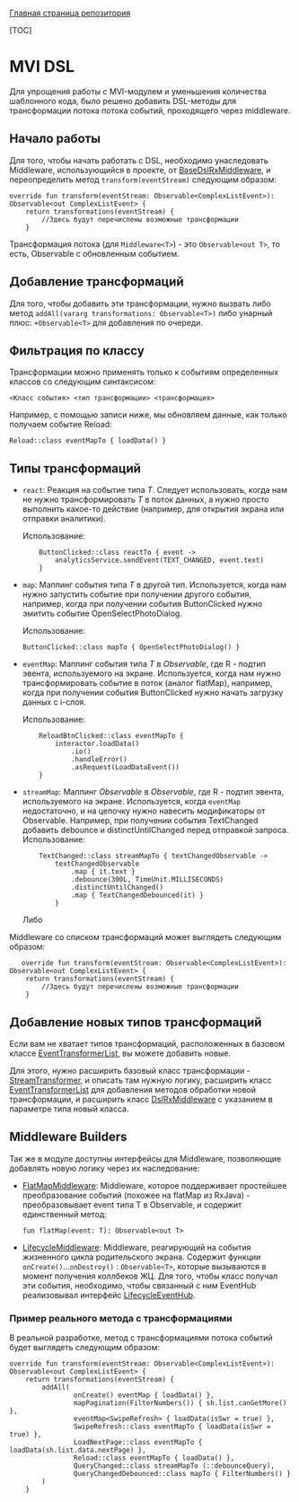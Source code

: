 [Главная страница репозитория](../docs/main.md)

[TOC]

# MVI DSL
Для упрощения работы с MVI-модулем и уменьшения количества шаблонного кода, было решено добавить DSL-методы для трансформации потока потока событий, проходящего через middleware. 

## Начало работы

Для того, чтобы начать работать с DSL, необходимо унаследовать Middleware, использующийся в проекте, от [BaseDslRxMiddleware][rxdslmw], и переопределить метод `transform(eventStream)` следующим образом:

    override fun transform(eventStream: Observable<ComplexListEvent>): Observable<out ComplexListEvent> {
        return transformations(eventStream) {
            //Здесь будут перечислены возможные трансформации
        }

Трансформация потока (для `Middleware<T>`) - это `Observable<out T>`, то есть, Observable с обновленным событием. 

## Добавление трансформаций

Для того, чтобы добавить эти трансформации, нужно вызвать либо метод `addAll(vararg transformations: Observable<T>)` либо унарный плюс: `+Observable<T>` для добавления по очереди. 

## Фильтрация по классу

Трансформации можно применять только к событиям определенных классов со следующим синтаксисом:

`<Класс события> <тип трансформации> <трансформация>`
                
Например, с помощью записи ниже, мы обновляем данные, как только получаем событие Reload: 
                
`Reload::class eventMapTo { loadData() }`
   
## Типы трансформаций

  * `react`: Реакция на событие типа *T*. Следует использовать, когда нам не нужно трансформировать *T* в поток данных, а нужно просто выполнить какое-то действие (например, для открытия экрана или отправки аналитики).
  
    Использование: 
            
            ButtonClicked::class reactTo { event -> 
                analyticsService.sendEvent(TEXT_CHANGED, event.text) 
            } 
    
  * `map`: Маппинг события типа *T* в другой тип. 
     Используется, когда нам нужно запустить событие при получении другого события, например, когда при получении события ButtonClicked нужно эмитить событие OpenSelectPhotoDialog.
     
     Использование:
     
        ButtonClicked::class mapTo { OpenSelectPhotoDialog() } 
  
  * `eventMap`: Маппинг события типа *T* в *Observable<R>*, где R - подтип эвента, используемого на экране. Используется, когда нам нужно трансформировать событие в поток (аналог flatMap), например, когда при получении события ButtonClicked нужно начать загрузку данных с i-слоя.
     
     Использование:
     
            ReloadBtnClicked::class eventMapTo { 
                interactor.loadData()
                    .io()
                    .handleError()
                    .asRequest(LoadDataEvent())
            }
  
  * `streamMap`: Маппинг *Observable<T>* в *Observable<R>*, где R - подтип эвента, используемого на экране. Используется, когда `eventMap` недостаточно, и на цепочку нужно навесить модификаторы от Observable. Например, при получении события TextChanged добавить debounce и distinctUntilChanged перед отправкой запроса.
     Использование:
     
            TextChanged::class streamMapTo { textChangedObservable -> 
                textChangedObservable
                    .map { it.text } 
                    .debounce(300L, TimeUnit.MILLISECONDS)
                    .distinctUntilChanged()
                    .map { TextChangedDebounced(it) } 
                }
      
      Либо
               
 Middleware cо списком трансформаций может выглядеть следующим образом:
   
       override fun transform(eventStream: Observable<ComplexListEvent>): Observable<out ComplexListEvent> {
        return transformations(eventStream) {
            //Здесь будут перечислены возможные трансформации
        }
  
## Добавление новых типов трансформаций

Если вам не хватает типов трансформаций, расположенных в базовом классе [EventTransformerList][trlist], вы можете добавить новые. 

Для этого, нужно расширить базовый класс трансформации - [StreamTransformer][strtr], и описать там нужную логику, расширить класс [EventTransformerList][trlist] для добавления методов обработки новой трансформации, и расширить класс [DslRxMiddleware][rxdslmw] с указанием в параметре типа новый класса.
  
## Middleware Builders
Так же в модуле доступны интерфейсы для Middleware, позволяющие добавлять новую логику через их наследование:

  * [FlatMapMiddleware][flmpmw]: Middleware, которое поддерживает простейшее преобразование событий (похожее на flatMap из RxJava) - преобразовывает event типа T в Observable<out T>, и содержит единственный метод:
  
        fun flatMap(event: T): Observable<out T>
  
  * [LifecycleMiddleware][lcmw]: Middleware, реагирующий на события жизненного цикла родительского экрана. Содержит функции `onCreate()`...`onDestroy()` : `Observable<T>`, которые вызываются в момент получения коллбеков ЖЦ. Для того, чтобы класс получал эти события, необходимо, чтобы связанный с ним EventHub реализовывал интерфейс [LifecycleEventHub][lchub]. 
  
### Пример реального метода с трансформациями

В реальной разработке, метод с трансформациями потока событий будет выглядеть следующим образом:

    override fun transform(eventStream: Observable<ComplexListEvent>): Observable<out ComplexListEvent> {
        return transformations(eventStream) {
            addAll(
                    onCreate() eventMap { loadData() },
                    mapPagination(FilterNumbers()) { sh.list.canGetMore() },
                    eventMap<SwipeRefresh> { loadData(isSwr = true) },
                    SwipeRefresh::class eventMapTo { loadData(isSwr = true) },
                    LoadNextPage::class eventMapTo { loadData(sh.list.data.nextPage) },
                    Reload::class eventMapTo { loadData() },
                    QueryChanged::class streamMapTo (::debounceQuery),
                    QueryChangedDebounced::class mapTo { FilterNumbers() }
            )
        }

   
[baserxdslmw]: src/main/java/ru/surfstudio/android/core/mvi/ui/middleware/dsl/BaseDslRxMiddleware.kt
[rxdslmw]: src/main/java/ru/surfstudio/android/core/mvi/ui/middleware/dsl/DslRxMiddleware.kt
[strtr]: src/main/java/ru/surfstudio/android/core/mvi/ui/middleware/dsl/transformers/rx/StreamTransformer.kt
[trlist]: src/main/java/ru/surfstudio/android/core/mvi/ui/middleware/dsl/EventTransformerList.kt
[lcmw]: src/main/java/ru/surfstudio/android/core/mvi/ui/middleware/builders/LifecycleMiddleware.kt
[flmpmw]: src/main/java/ru/surfstudio/android/core/mvi/ui/middleware/builders/FlatMapMiddleware.kt
[lchub]: src/main/java/ru/surfstudio/android/core/mvi/event/hub/lifecycle/LifecycleEventHub.kt